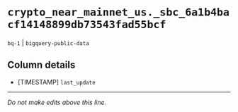 # `crypto_near_mainnet_us._sbc_6a1b4bacf14148899db73543fad55bcf`
`bq-1` | `bigquery-public-data`

## Column details
* [TIMESTAMP] `last_update`

-------------------------------------------------------------------------------
*Do not make edits above this line.*
